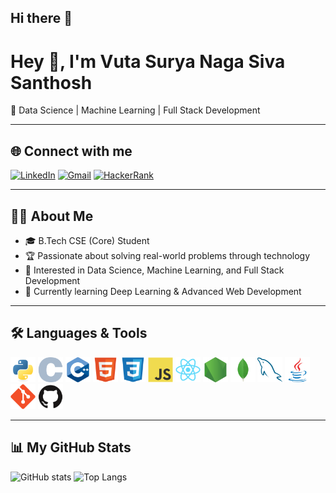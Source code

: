 ## Hi there 👋

<!--
**suryasanthosh1934/suryasanthosh1934** is a ✨ _special_ ✨ repository because its `README.md` (this file) appears on your GitHub profile.

Here are some ideas to get you started:

- 🔭 I’m currently working on ...
- 🌱 I’m currently learning ...
- 👯 I’m looking to collaborate on ...
- 🤔 I’m looking for help with ...
- 💬 Ask me about ...
- 📫 How to reach me: ...
- 😄 Pronouns: ...
- ⚡ Fun fact: ...
-->

# Hey 👋, I'm Vuta Surya Naga Siva Santhosh

🚀 Data Science | Machine Learning | Full Stack Development

---

## 🌐 Connect with me
[![LinkedIn](https://img.shields.io/badge/-LinkedIn-blue?logo=linkedin&logoColor=white)](http://www.linkedin.com/in/vutasuryanagasivasanthosh19)
[![Gmail](https://img.shields.io/badge/Gmail-red?logo=gmail&logoColor=white)](mailto:vutasuryanagasivasanthosh@gmail.com)
[![HackerRank](https://img.shields.io/badge/HackerRank-2EC866?logo=hackerrank&logoColor=white)](https://www.hackerrank.com/profile/sivasanthosh7104)

---

## 👨‍💻 About Me
- 🎓 B.Tech CSE (Core) Student  
- 🏆 Passionate about solving real-world problems through technology  
- 💼 Interested in Data Science, Machine Learning, and Full Stack Development  
- 🌱 Currently learning Deep Learning & Advanced Web Development  

---

## 🛠 Languages & Tools
<p align="left">
<img src="https://raw.githubusercontent.com/devicons/devicon/master/icons/python/python-original.svg" width="40"/>
<img src="https://raw.githubusercontent.com/devicons/devicon/master/icons/c/c-original.svg" width="40"/>
<img src="https://raw.githubusercontent.com/devicons/devicon/master/icons/cplusplus/cplusplus-original.svg" width="40"/>
<img src="https://raw.githubusercontent.com/devicons/devicon/master/icons/html5/html5-original.svg" width="40"/>
<img src="https://raw.githubusercontent.com/devicons/devicon/master/icons/css3/css3-original.svg" width="40"/>
<img src="https://raw.githubusercontent.com/devicons/devicon/master/icons/javascript/javascript-original.svg" width="40"/>
<img src="https://raw.githubusercontent.com/devicons/devicon/master/icons/react/react-original.svg" width="40"/>
<img src="https://raw.githubusercontent.com/devicons/devicon/master/icons/nodejs/nodejs-original.svg" width="40"/>
<img src="https://raw.githubusercontent.com/devicons/devicon/master/icons/mongodb/mongodb-original.svg" width="40"/>
<img src="https://raw.githubusercontent.com/devicons/devicon/master/icons/mysql/mysql-original.svg" width="40"/>
<img src="https://raw.githubusercontent.com/devicons/devicon/master/icons/java/java-original.svg" width="40"/>
<img src="https://raw.githubusercontent.com/devicons/devicon/master/icons/git/git-original.svg" width="40"/>
<img src="https://raw.githubusercontent.com/devicons/devicon/master/icons/github/github-original.svg" width="40"/>
</p>

---

## 📊 My GitHub Stats
![GitHub stats](https://github-readme-stats.vercel.app/api?username=suryasanthosh1934&show_icons=true&theme=radical)
![Top Langs](https://github-readme-stats.vercel.app/api/top-langs/?username=suryasanthosh1934&layout=compact&theme=radical)

